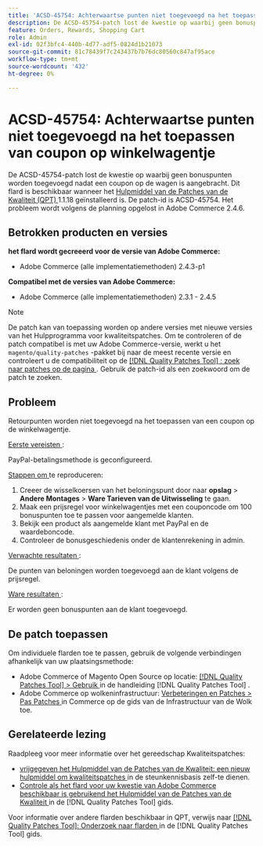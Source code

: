```yaml
---
title: 'ACSD-45754: Achterwaartse punten niet toegevoegd na het toepassen van coupon op winkelwagentje'
description: De ACSD-45754-patch lost de kwestie op waarbij geen bonuspunten worden toegevoegd nadat een coupon op de wagen is aangebracht. Deze patch is beschikbaar wanneer [Quality Patches Tool (QPT)] (https://experienceleague.adobe.com/nl/docs/commerce-knowledge-base/kb/announcements/commerce-announcements/magento-quality-patches-released-new-tool-to-self-serve-quality-patches) 1.1.18 is geïnstalleerd. De patch-id is ACSD-45754. Het probleem wordt volgens de planning opgelost in Adobe Commerce 2.4.6.
feature: Orders, Rewards, Shopping Cart
role: Admin
exl-id: 02f3bfc4-440b-4d77-adf5-0824d1b21073
source-git-commit: 81c78439f7c243437b7b76dc80560c847af95ace
workflow-type: tm+mt
source-wordcount: '432'
ht-degree: 0%

---
```


# ACSD-45754: Achterwaartse punten niet toegevoegd na het toepassen van coupon op winkelwagentje

De ACSD-45754-patch lost de kwestie op waarbij geen bonuspunten worden toegevoegd nadat een coupon op de wagen is aangebracht. Dit flard is beschikbaar wanneer het [ Hulpmiddel van de Patches van de Kwaliteit (QPT) ](https://experienceleague.adobe.com/nl/docs/commerce-knowledge-base/kb/announcements/commerce-announcements/magento-quality-patches-released-new-tool-to-self-serve-quality-patches) 1.1.18 geïnstalleerd is. De patch-id is ACSD-45754. Het probleem wordt volgens de planning opgelost in Adobe Commerce 2.4.6.

## Betrokken producten en versies

**het flard wordt gecreeerd voor de versie van Adobe Commerce:**

* Adobe Commerce (alle implementatiemethoden) 2.4.3-p1

**Compatibel met de versies van Adobe Commerce:**

* Adobe Commerce (alle implementatiemethoden) 2.3.1 - 2.4.5

>[!NOTE]
>
>De patch kan van toepassing worden op andere versies met nieuwe versies van het Hulpprogramma voor kwaliteitspatches. Om te controleren of de patch compatibel is met uw Adobe Commerce-versie, werkt u het `magento/quality-patches` -pakket bij naar de meest recente versie en controleert u de compatibiliteit op de [[!DNL Quality Patches Tool] : zoek naar patches op de pagina ](https://experienceleague.adobe.com/nl/docs/commerce-knowledge-base/kb/announcements/commerce-announcements/magento-quality-patches-released-new-tool-to-self-serve-quality-patches) . Gebruik de patch-id als een zoekwoord om de patch te zoeken.

## Probleem

Retourpunten worden niet toegevoegd na het toepassen van een coupon op de winkelwagentje.

<u> Eerste vereisten </u>:

PayPal-betalingsmethode is geconfigureerd.

<u> Stappen om </u> te reproduceren:

1. Creeer de wisselkoersen van het beloningspunt door naar **opslag** > **Andere Montages** > **Ware Tarieven van de Uitwisseling** te gaan.
1. Maak een prijsregel voor winkelwagentjes met een couponcode om 100 bonuspunten toe te passen voor aangemelde klanten.
1. Bekijk een product als aangemelde klant met PayPal en de waardeboncode.
1. Controleer de bonusgeschiedenis onder de klantenrekening in admin.

<u> Verwachte resultaten </u>:

De punten van beloningen worden toegevoegd aan de klant volgens de prijsregel.

<u> Ware resultaten </u>:

Er worden geen bonuspunten aan de klant toegevoegd.

## De patch toepassen

Om individuele flarden toe te passen, gebruik de volgende verbindingen afhankelijk van uw plaatsingsmethode:

* Adobe Commerce of Magento Open Source op locatie: [[!DNL Quality Patches Tool]  > Gebruik ](/help/tools/quality-patches-tool/usage.md) in de handleiding [!DNL Quality Patches Tool] .
* Adobe Commerce op wolkeninfrastructuur: [ Verbeteringen en Patches > Pas Patches ](https://experienceleague.adobe.com/docs/commerce-cloud-service/user-guide/develop/upgrade/apply-patches.html?lang=nl-NL) in Commerce op de gids van de Infrastructuur van de Wolk toe.

## Gerelateerde lezing

Raadpleeg voor meer informatie over het gereedschap Kwaliteitspatches:

* [ vrijgegeven het Hulpmiddel van de Patches van de Kwaliteit: een nieuw hulpmiddel om kwaliteitspatches ](https://experienceleague.adobe.com/nl/docs/commerce-knowledge-base/kb/announcements/commerce-announcements/magento-quality-patches-released-new-tool-to-self-serve-quality-patches) in de steunkennisbasis zelf-te dienen.
* [ Controle als het flard voor uw kwestie van Adobe Commerce beschikbaar is gebruikend het Hulpmiddel van de Patches van de Kwaliteit ](/help/tools/quality-patches-tool/patches-available-in-qpt/check-patch-for-magento-issue-with-magento-quality-patches.md) in de [!DNL Quality Patches Tool] gids.

Voor informatie over andere flarden beschikbaar in QPT, verwijs naar [[!DNL Quality Patches Tool]: Onderzoek naar flarden ](https://experienceleague.adobe.com/tools/commerce-quality-patches/index.html?lang=nl-NL) in de [!DNL Quality Patches Tool] gids.
